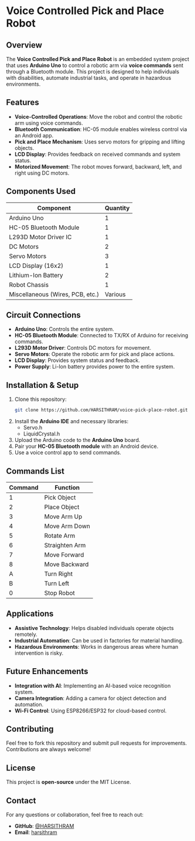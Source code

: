 # Voice Controlled Pick and Place Robot

## Overview

The **Voice Controlled Pick and Place Robot** is an embedded system project that uses **Arduino Uno** to control a robotic arm via **voice commands** sent through a Bluetooth module. This project is designed to help individuals with disabilities, automate industrial tasks, and operate in hazardous environments.

## Features

- **Voice-Controlled Operations**: Move the robot and control the robotic arm using voice commands.
- **Bluetooth Communication**: HC-05 module enables wireless control via an Android app.
- **Pick and Place Mechanism**: Uses servo motors for gripping and lifting objects.
- **LCD Display**: Provides feedback on received commands and system status.
- **Motorized Movement**: The robot moves forward, backward, left, and right using DC motors.

## Components Used

| Component                        | Quantity |
| -------------------------------- | -------- |
| Arduino Uno                      | 1        |
| HC-05 Bluetooth Module           | 1        |
| L293D Motor Driver IC            | 1        |
| DC Motors                        | 2        |
| Servo Motors                     | 3        |
| LCD Display (16x2)               | 1        |
| Lithium-Ion Battery              | 2        |
| Robot Chassis                    | 1        |
| Miscellaneous (Wires, PCB, etc.) | Various  |

## Circuit Connections

- **Arduino Uno**: Controls the entire system.
- **HC-05 Bluetooth Module**: Connected to TX/RX of Arduino for receiving commands.
- **L293D Motor Driver**: Controls DC motors for movement.
- **Servo Motors**: Operate the robotic arm for pick and place actions.
- **LCD Display**: Provides system status and feedback.
- **Power Supply**: Li-Ion battery provides power to the entire system.

## Installation & Setup

1. Clone this repository:
   ```sh
   git clone https://github.com/HARSITHRAM/voice-pick-place-robot.git
   ```
2. Install the **Arduino IDE** and necessary libraries:
   - Servo.h
   - LiquidCrystal.h
3. Upload the Arduino code to the **Arduino Uno** board.
4. Pair your **HC-05 Bluetooth module** with an Android device.
5. Use a voice control app to send commands.

## Commands List

| Command | Function       |
| ------- | -------------- |
| 1       | Pick Object    |
| 2       | Place Object   |
| 3       | Move Arm Up    |
| 4       | Move Arm Down  |
| 5       | Rotate Arm     |
| 6       | Straighten Arm |
| 7       | Move Forward   |
| 8       | Move Backward  |
| A       | Turn Right     |
| B       | Turn Left      |
| 0       | Stop Robot     |

## Applications

- **Assistive Technology**: Helps disabled individuals operate objects remotely.
- **Industrial Automation**: Can be used in factories for material handling.
- **Hazardous Environments**: Works in dangerous areas where human intervention is risky.

## Future Enhancements

- **Integration with AI**: Implementing an AI-based voice recognition system.
- **Camera Integration**: Adding a camera for object detection and automation.
- **Wi-Fi Control**: Using ESP8266/ESP32 for cloud-based control.

## Contributing

Feel free to fork this repository and submit pull requests for improvements. Contributions are always welcome!

## License

This project is **open-source** under the MIT License.

## Contact

For any questions or collaboration, feel free to reach out:

- **GitHub**: [@HARSITHRAM](https://github.com/HARSITHRAM)
- **Email**: [harsithram](mailto\:harsithram08@gmail.com)

